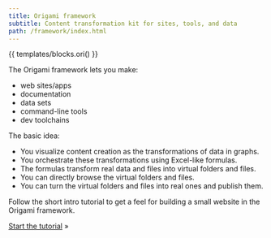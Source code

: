 ```yaml
---
title: Origami framework
subtitle: Content transformation kit for sites, tools, and data
path: /framework/index.html
---
```


{{ templates/blocks.ori() }}

The Origami framework lets you make:

- web sites/apps
- documentation
- data sets
- command-line tools
- dev toolchains

The basic idea:

- You visualize content creation as the transformations of data in graphs.
- You orchestrate these transformations using Excel-like formulas.
- The formulas transform real data and files into virtual folders and files.
- You can directly browse the virtual folders and files.
- You can turn the virtual folders and files into real ones and publish them.

Follow the short intro tutorial to get a feel for building a small website in the Origami framework.

[Start the tutorial](intro1.html) »

